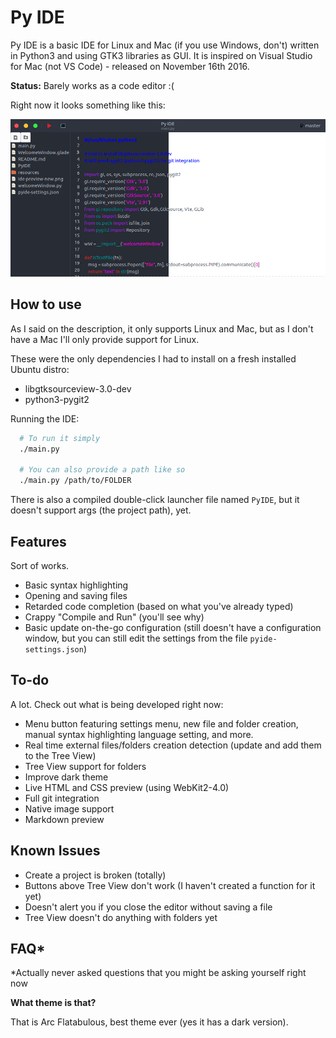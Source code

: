 # Py IDE

Py IDE is a basic IDE for Linux and Mac (if you use Windows, don't) written in Python3 and using GTK3 libraries as GUI. It is inspired on Visual Studio for Mac (not VS Code) - released on November 16th 2016.

__Status:__ Barely works as a code editor :(

Right now it looks something like this:

![](ide-preview-themes.png)

## How to use

As I said on the description, it only supports Linux and Mac, but as I don't have a Mac I'll only provide support for Linux.

These were the only dependencies I had to install on a fresh installed Ubuntu distro:
* libgtksourceview-3.0-dev
* python3-pygit2

Running the IDE:

```bash
  # To run it simply
  ./main.py

  # You can also provide a path like so
  ./main.py /path/to/FOLDER
```

There is also a compiled double-click launcher file named ```PyIDE```, but it doesn't support args (the project path), yet.

## Features

Sort of works.

* Basic syntax highlighting
* Opening and saving files
* Retarded code completion (based on what you've already typed)
* Crappy "Compile and Run" (you'll see why)
* Basic update on-the-go configuration (still doesn't have a configuration window, but you can still edit the settings from the file ```pyide-settings.json```)

## To-do

A lot. Check out what is being developed right now:

* Menu button featuring settings menu, new file and folder creation, manual syntax highlighting language setting, and more.
* Real time external files/folders creation detection (update and add them to the Tree View)
* Tree View support for folders
* Improve dark theme
* Live HTML and CSS preview (using WebKit2-4.0)
* Full git integration
* Native image support
* Markdown preview

## Known Issues

* Create a project is broken (totally)
* Buttons above Tree View don't work (I haven't created a function for it yet)
* Doesn't alert you if you close the editor without saving a file
* Tree View doesn't do anything with folders yet

## FAQ*

\*Actually never asked questions that you might be asking yourself right now

__What theme is that?__

That is Arc Flatabulous, best theme ever (yes it has a dark version).